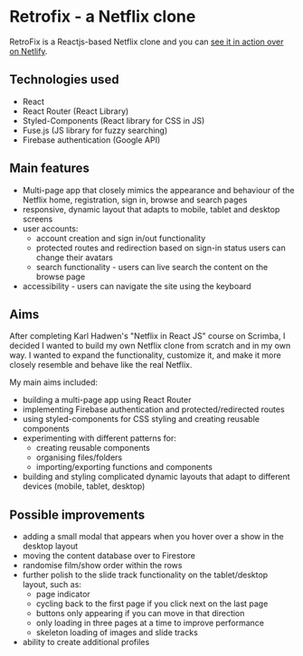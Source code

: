 # Retrofix - a Netflix clone

RetroFix is a Reactjs-based Netflix clone and you can [see it in action over on Netlify](https://retrofix.netlify.app/).

## Technologies used

- React
- React Router (React Library)
- Styled-Components (React library for CSS in JS)
- Fuse.js (JS library for fuzzy searching)
- Firebase authentication (Google API)

## Main features

- Multi-page app that closely mimics the appearance and behaviour of the Netflix home, registration, sign in, browse and search pages
- responsive, dynamic layout that adapts to mobile, tablet and desktop screens
- user accounts:
  - account creation and sign in/out functionality
  - protected routes and redirection based on sign-in status
    users can change their avatars
  - search functionality - users can live search the content on the browse page
- accessibility - users can navigate the site using the keyboard

## Aims

After completing Karl Hadwen's "Netflix in React JS" course on Scrimba, I decided I wanted to build my own Netflix clone from scratch and in my own way. I wanted to expand the functionality, customize it, and make it more closely resemble and behave like the real Netflix.

My main aims included:

- building a multi-page app using React Router
- implementing Firebase authentication and protected/redirected routes
- using styled-components for CSS styling and creating reusable components
- experimenting with different patterns for:
  - creating reusable components
  - organising files/folders
  - importing/exporting functions and components
- building and styling complicated dynamic layouts that adapt to different devices (mobile, tablet, desktop)

## Possible improvements

- adding a small modal that appears when you hover over a show in the desktop layout
- moving the content database over to Firestore
- randomise film/show order within the rows
- further polish to the slide track functionality on the tablet/desktop layout, such as:
  - page indicator
  - cycling back to the first page if you click next on the last page
  - buttons only appearing if you can move in that direction
  - only loading in three pages at a time to improve performance
  - skeleton loading of images and slide tracks
- ability to create additional profiles
